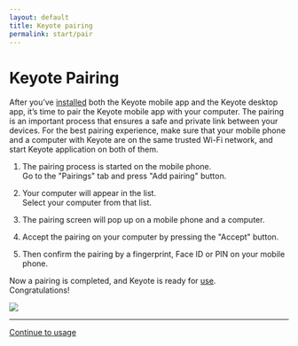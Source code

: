 ```yaml
---
layout: default
title: Keyote pairing
permalink: start/pair
---
```


Keyote Pairing
====================

After you’ve [installed](install) both the Keyote mobile app and the Keyote desktop app, it’s time to pair the Keyote mobile app with your computer. The pairing is an important process that ensures a safe and private link between your devices. For the best pairing experience, make sure that your mobile phone and a computer with Keyote are on the same trusted Wi-Fi network,
and start Keyote application on both of them.  

1. The pairing process is started on the mobile phone.  
   Go to the "Pairings" tab and press "Add pairing" button.

2. Your computer will appear in the list.  
   Select your computer from that list.

3. The pairing screen will pop up on a mobile phone and a computer.

4. Accept the pairing on your computer by pressing the "Accept" button.

5. Then confirm the pairing by a fingerprint, Face ID or PIN on your mobile phone.

Now a pairing is completed, and Keyote is ready for [use](use).  
Congratulations!

<div class="container mt-5">
	<div class="row">
		<div class="col-sm-12 text-center">
			<img class="img-fluid" style="max-width:400px;" src="{{ site.url }}/assets/images/ios-pairing-aid.png"/>
		</div>
	</div>
</div>


<div class="container">
	<div class="row">
		<div class="col-sm-12 text-center">
			<hr />
			<a href="use">
				Continue to usage
			</a>
		</div>
	</div>
</div>
